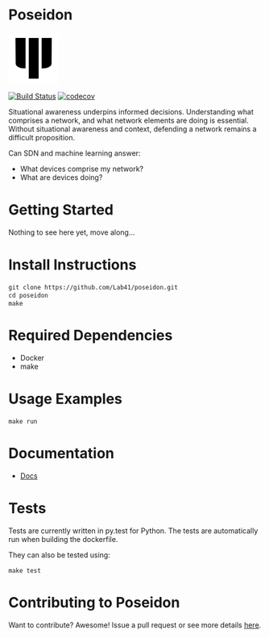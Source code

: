 # Poseidon
![Poseidon Logo](/docs/fork.png)

[![Build Status](https://circleci.com/gh/Lab41/poseidon.svg?style=shield&circle-token=29305a2d23d6cac65f811620d75bbe80732472dd)](https://circleci.com/gh/Lab41/poseidon) [![codecov](https://codecov.io/gh/Lab41/poseidon/branch/master/graph/badge.svg?token=ORXmFYC3MM)](https://codecov.io/gh/Lab41/poseidon)

Situational awareness underpins informed decisions. Understanding what comprises a network, and what network elements are doing is essential.  Without situational awareness and context, defending a network remains a difficult proposition.

Can SDN and machine learning answer:
- What devices comprise my network?
- What are devices doing?

# Getting Started

Nothing to see here yet, move along...

# Install Instructions

```
git clone https://github.com/Lab41/poseidon.git
cd poseidon
make
```

# Required Dependencies

- Docker
- make

# Usage Examples

```
make run
```

# Documentation
- [Docs](https://github.com/Lab41/poseidon/tree/master/docs)

# Tests

Tests are currently written in py.test for Python.  The tests are automatically run when building the dockerfile.

They can also be tested using:
```
make test
```

# Contributing to Poseidon

Want to contribute?  Awesome!  Issue a pull request or see more details [here](https://github.com/Lab41/poseidon/blob/master/CONTRIBUTING.md).
